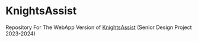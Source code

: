 # KnightsAssist
Repository For The WebApp Version of [KnightsAssist](https://knightassist-43ab3aeaada9.herokuapp.com/) (Senior Design Project 2023-2024)
